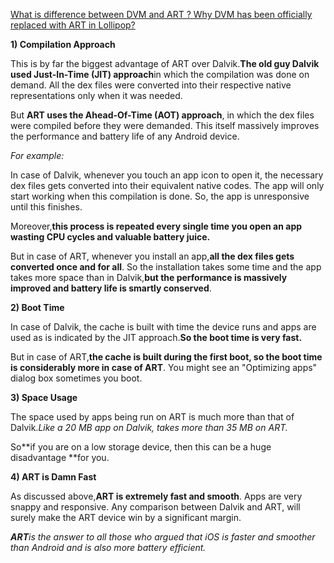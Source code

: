 [What is difference between DVM and ART ? Why DVM has been officially replaced with ART in Lollipop?](https://stackoverflow.com/questions/31957568/what-is-difference-between-dvm-and-art-why-dvm-has-been-officially-replaced-wi)

**1\) Compilation Approach**

This is by far the biggest advantage of ART over Dalvik.**The old guy Dalvik used Just-In-Time \(JIT\) approach**in which the compilation was done on demand. All the dex files were converted into their respective native representations only when it was needed.

But **ART uses the Ahead-Of-Time \(AOT\) approach**, in which the dex files were compiled before they were demanded. This itself massively improves the performance and battery life of any Android device.  

_For example:_

In case of Dalvik, whenever you touch an app icon to open it, the necessary dex files gets converted into their equivalent native codes. The app will only start working when this compilation is done. So, the app is unresponsive until this finishes.

Moreover,**this process is repeated every single time you open an app wasting CPU cycles and valuable battery juice.**

But in case of ART, whenever you install an app,**all the dex files gets converted once and for all**. So the installation takes some time and the app takes more space than in Dalvik,**but the performance is massively improved and battery life is smartly conserved**.

**2\) Boot Time**

In case of Dalvik, the cache is built with time the device runs and apps are used as is indicated by the JIT approach.**So the boot time is very fast.**

But in case of ART,**the cache is built during the first boot, so the boot time is considerably more in case of ART**. You might see an "Optimizing apps" dialog box sometimes you boot.

**3\) Space Usage**

The space used by apps being run on ART is much more than that of Dalvik._Like a 20 MB app on Dalvik, takes more than 35 MB on ART._

So**if you are on a low storage device, then this can be a huge disadvantage **for you.

**4\) ART is Damn Fast**

As discussed above,**ART is extremely fast and smooth**. Apps are very snappy and responsive. Any comparison between Dalvik and ART, will surely make the ART device win by a significant margin.

_**ART**is the answer to all those who argued that iOS is faster and smoother than Android and is also more battery efficient._  


